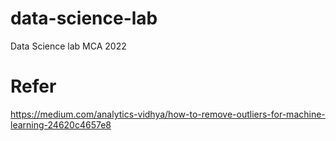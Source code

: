 # data-science-lab
Data Science lab MCA 2022

# Refer
https://medium.com/analytics-vidhya/how-to-remove-outliers-for-machine-learning-24620c4657e8